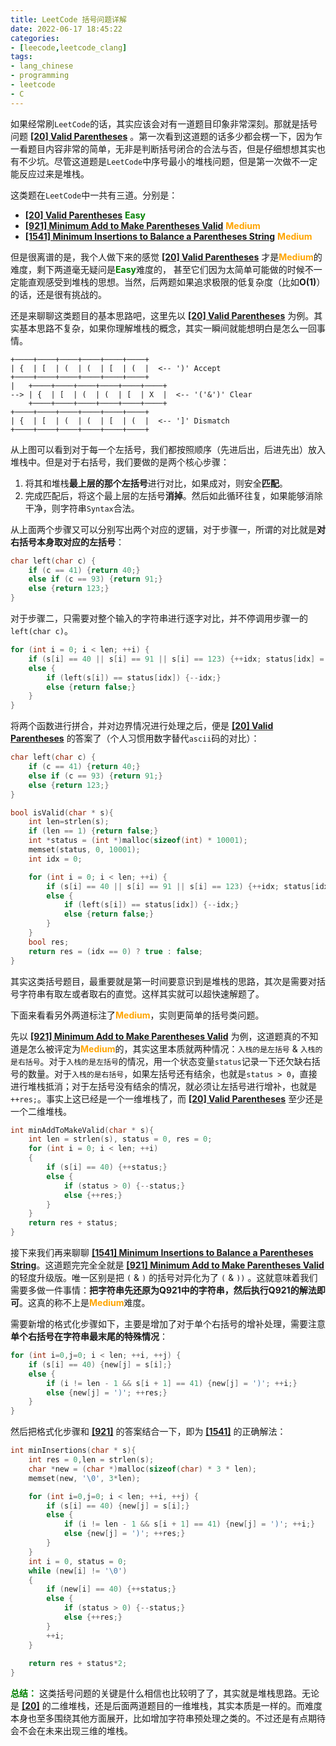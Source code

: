 ```yaml
---
title: LeetCode 括号问题详解
date: 2022-06-17 18:45:22
categories:
- [leecode,leetcode_clang]
tags: 
- lang_chinese
- programming
- leetcode
- C
---
```

如果经常刷`LeetCode`的话，其实应该会对有一道题目印象非常深刻。那就是括号问题 **[[20] Valid Parentheses](https://leetcode.com/problems/valid-parentheses/description/)** 。第一次看到这道题的话多少都会楞一下，因为乍一看题目内容非常的简单，无非是判断括号闭合的合法与否，但是仔细想想其实也有不少坑。尽管这道题是`LeetCode`中序号最小的堆栈问题，但是第一次做不一定能反应过来是堆栈。

这类题在`LeetCode`中一共有三道。分别是：
- **[[20] Valid Parentheses](https://leetcode.com/problems/valid-parentheses/description/)** <font color=Green><b>Easy</b></font>
- **[[921] Minimum Add to Make Parentheses Valid](https://leetcode.com/problems/minimum-add-to-make-parentheses-valid/description/)** <font color=Orange><b>Medium</b></font>
- **[[1541] Minimum Insertions to Balance a Parentheses String](https://leetcode.com/problems/minimum-insertions-to-balance-a-parentheses-string/description/)** <font color=Orange><b>Medium</b></font>

但是很离谱的是，我个人做下来的感觉 **[[20] Valid Parentheses](https://leetcode.com/problems/valid-parentheses/description/)** 才是<font color=Orange><b>Medium</b></font>的难度，剩下两道毫无疑问是<font color=Green><b>Easy</b></font>难度的， 甚至它们因为太简单可能做的时候不一定能直观感受到堆栈的思想。当然，后两题如果追求极限的低复杂度（比如**O(1)**）的话，还是很有挑战的。

还是来聊聊这类题目的基本思路吧，这里先以 **[[20] Valid Parentheses](https://leetcode.com/problems/valid-parentheses/description/)** 为例。其实基本思路不复杂，如果你理解堆栈的概念，其实一瞬间就能想明白是怎么一回事情。
```
+────+────+────+────+────+────+
| {  | [  | (  | (  | [  | (  |  <-- ')' Accept
+────+────+────+────+────+────+
|   +────+────+────+────+────+────+
--> | {  | [  | (  | (  | [  | X  |  <-- '('&')' Clear
    +────+────+────+────+────+────+
+────+────+────+────+────+────+
| {  | [  | (  | (  | [  | (  |  <-- ']' Dismatch
+────+────+────+────+────+────+
```
从上图可以看到对于每一个左括号，我们都按照顺序（先进后出，后进先出）放入堆栈中。但是对于右括号，我们要做的是两个核心步骤：
1. 将其和堆栈**最上层的那个左括号**进行对比，如果成对，则安全**匹配**。
2. 完成匹配后，将这个最上层的左括号**消掉**。然后如此循环往复，如果能够消除干净，则字符串`Syntax`合法。

从上面两个步骤又可以分别写出两个对应的逻辑，对于步骤一，所谓的对比就是**对右括号本身取对应的左括号**：
```c
char left(char c) {
    if (c == 41) {return 40;}
    else if (c == 93) {return 91;}
    else {return 123;}
}
```
对于步骤二，只需要对整个输入的字符串进行逐字对比，并不停调用步骤一的`left(char c)`。
```c
for (int i = 0; i < len; ++i) {
    if (s[i] == 40 || s[i] == 91 || s[i] == 123) {++idx; status[idx] = s[i];}
    else {
        if (left(s[i]) == status[idx]) {--idx;}
        else {return false;}
    }
}
```
将两个函数进行拼合，并对边界情况进行处理之后，便是 **[[20] Valid Parentheses](https://leetcode.com/problems/valid-parentheses/description/)** 的答案了（个人习惯用数字替代`ascii`码的对比）：
```c
char left(char c) {
    if (c == 41) {return 40;}
    else if (c == 93) {return 91;}
    else {return 123;}
}

bool isValid(char * s){
    int len=strlen(s);
    if (len == 1) {return false;}
    int *status = (int *)malloc(sizeof(int) * 10001);
    memset(status, 0, 10001);
    int idx = 0;

    for (int i = 0; i < len; ++i) {
        if (s[i] == 40 || s[i] == 91 || s[i] == 123) {++idx; status[idx] = s[i];}
        else {
            if (left(s[i]) == status[idx]) {--idx;}
            else {return false;}
        }
    }
    bool res;
    return res = (idx == 0) ? true : false;
}
```
其实这类括号题目，最重要就是第一时间要意识到是堆栈的思路，其次是需要对括号字符串有取左或者取右的直觉。这样其实就可以超快速解题了。

下面来看看另外两道标注了<font color=Orange><b>Medium</b></font>，实则更简单的括号类问题。

先以 **[[921] Minimum Add to Make Parentheses Valid](https://leetcode.com/problems/minimum-add-to-make-parentheses-valid/description/)** 为例，这道题真的不知道是怎么被评定为<font color=Orange><b>Medium</b></font>的，其实这里本质就两种情况：`入栈的是左括号` & `入栈的是右括号`。对于`入栈的是左括号`的情况，用一个状态变量`status`记录一下还欠缺右括号的数量。对于`入栈的是右括号`，如果左括号还有结余，也就是`status > 0`，直接进行堆栈抵消；对于左括号没有结余的情况，就必须让左括号进行增补，也就是`++res;`。事实上这已经是一个一维堆栈了，而 **[[20] Valid Parentheses](https://leetcode.com/problems/valid-parentheses/description/)** 至少还是一个二维堆栈。
```c
int minAddToMakeValid(char * s){
    int len = strlen(s), status = 0, res = 0;
    for (int i = 0; i < len; ++i)
    {
        if (s[i] == 40) {++status;}
        else {
            if (status > 0) {--status;}
            else {++res;}
        }
    } 
    return res + status;
}
```

接下来我们再来聊聊 **[[1541] Minimum Insertions to Balance a Parentheses String](https://leetcode.com/problems/minimum-insertions-to-balance-a-parentheses-string/description/)**。这道题完完全全就是 **[[921] Minimum Add to Make Parentheses Valid](https://leetcode.com/problems/minimum-add-to-make-parentheses-valid/description/)** 的轻度升级版。唯一区别是把 `(` & `)` 的括号对异化为了 `(` & `))` 。这就意味着我们需要多做一件事情：**把字符串先还原为Q921中的字符串，然后执行Q921的解法即可**。这真的称不上是<font color=Orange><b>Medium</b></font>难度。

需要新增的格式化步骤如下，主要是增加了对于单个右括号的增补处理，需要注意**单个右括号在字符串最末尾的特殊情况**：
```c
for (int i=0,j=0; i < len; ++i, ++j) {
    if (s[i] == 40) {new[j] = s[i];}
    else {
        if (i != len - 1 && s[i + 1] == 41) {new[j] = ')'; ++i;} 
        else {new[j] = ')'; ++res;}
    }
}
```
然后把格式化步骤和 **[[921]](https://leetcode.com/problems/minimum-add-to-make-parentheses-valid/description/)** 的答案结合一下，即为 **[[1541]](https://leetcode.com/problems/minimum-insertions-to-balance-a-parentheses-string/description/)** 的正确解法：
```c
int minInsertions(char * s){
    int res = 0,len = strlen(s);
    char *new = (char *)malloc(sizeof(char) * 3 * len);
    memset(new, '\0', 3*len);

    for (int i=0,j=0; i < len; ++i, ++j) {
        if (s[i] == 40) {new[j] = s[i];}
        else {
            if (i != len - 1 && s[i + 1] == 41) {new[j] = ')'; ++i;} 
            else {new[j] = ')'; ++res;}
        }
    }
    int i = 0, status = 0;
    while (new[i] != '\0')
    {
        if (new[i] == 40) {++status;}
        else {
            if (status > 0) {--status;}
            else {++res;}
        }
        ++i;
    }
    
    return res + status*2;
}
```

<font color=Green><b>总结：</b></font> 这类括号问题的关键是什么相信也比较明了了，其实就是堆栈思路。无论是 **[[20]](https://leetcode.com/problems/valid-parentheses/description/)** 的二维堆栈，还是后面两道题目的一维堆栈，其实本质是一样的。而难度本身也至多围绕其他方面展开，比如增加字符串预处理之类的。不过还是有点期待会不会在未来出现三维的堆栈。